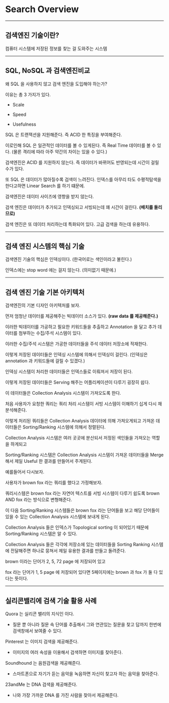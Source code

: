 # Search Overview 

***

## 검색엔진 기술이란? 

컴퓨터 시스템에 저장된 정보를 찾는 걸 도와주는 시스템

***

## SQL, NoSQL 과 검색엔진비교 

왜 SQL 을 사용하지 않고 검색 엔진을 도입해야 하는가? 

이유는 총 3 가지가 있다.

- Scale

- Speed

- Usefulness 

SQL 은 트랜잭션을 지원해준다. 즉 ACID 한 특징을 부여해준다. 

이로인해 SQL 은 일관적인 데이터를 볼 수 있게된다. 즉 Real Time 데이터를 볼 수 있다. (물론 격리에 따라 아주 약간의 차이는 있을 수 있다.)

검색엔진은 ACID 를 지원하지 않는다. 즉 데이터가 바뀌어도 반영되는데 시간이 걸릴 수가 있다. 

또 SQL 은 데이터가 많아질수록 검색이 느려진다. 인덱스를 아무리 타도 수평적탐색을 한다고하면 Linear Search 를 하기 떄문에. 

검색엔진은 데이터 사이즈에 영향을 받지 않는다. 

검색 엔진은 데이터가 추가되고 인덱싱되고 서빙되는데 꽤 시간이 걸린다. __(배치를 돌리므로)__

검색 엔진은 또 데이터 처리하는데 특화되어 있다. 고급 검색을 하는데 유용하다.



***

## 검색 엔진 시스템의 핵심 기술 

검색엔진 기술의 핵심은 인덱싱이다. (한국어로는 색인이라고 불린다.)

인덱스에는 stop word 에는 걸지 않는다. (의미없기 때문에.)

***

## 검색 엔진 기술 기본 아키텍처 

검색엔진의 기본 디자인 아키텍처를 보자. 

먼저 엄청난 데이터를 제공해주는 빅데이터 소스가 있다. __(raw data 를 제공해준다.)__

이러한 빅데이터를 가공하고 필요한 키워드들을 추출하고 Annotation 을 달고 추가 데이터를 첨부하는 수집/주석 시스템이 있다.

이러한 수집/주석 시스템은 가공한 데이터들을 주석 데이터 저장소에 적재한다. 

이렇게 저장된 데이터들은 인덱싱 시스템에 의해서 인덱싱이 걸린다. (인덱싱은 annotation 과 키워드들에 걸릴 수 있겠다.)

인덱싱 시스템이 처리한 데이터들은 인덱스들로 이뤄져서 저장이 된다. 

이렇게 저장된 데이터들은 Serving 해주는 어플리케이션이 다루기 굉장히 쉽다. 

이 데이터들은 Collection Analysis 시스템이 가져오도록 한다. 

처음 사용자가 요청한 쿼리는 쿼리 처리 시스템이 서빙 시스템이 이해하기 십게 다시 재분석해준다. 

이렇게 처리된 쿼리들은 Collection Analysis 데이터에 의해 가져오게되고 가져온 데이터들은 Sorting/Ranking 시스템에 의해서 정렬된다. 

Collection Analysis 시스템은 여러 곳곳에 분산되서 저정된 색인들을 가져오는 역할을 하게되고 

Sorting/Ranking 시스템은 Collection Analysis 시스템이 가져온 데이터들을 Merge 해서 제일 Useful 한 결과를 만들어서 주게된다. 

예를들어서 다시보자. 

사용자가 brown fox 라는 쿼리를 했다고 가정해보자. 

쿼리시스템은 brown fox 라는 자연어 텍스트를 서빙 시스템이 다루기 쉽도록 brown AND fox 라는 방식으로 변형해준다. 

이 다음 Sorting/Ranking 시스템들은 brown fox 라는 단어들을 보고 해당 단어들이 있을 수 있는 Collection Analysis 시스템에 보내게 된다. 

Collection Analysis 들은 인덱스가 Topological sorting 이 되어있기 때문에 Sorting/Ranking 시스템은 알 수 있다. 

Collection Analysis 들은 각각에 저장소에 있는 데이터들을 Sorting Ranking 시스템에 전달해주면 하나로 뭉쳐서 제일 유용한 결과를 만들고 돌려준다. 

brown 이라는 단어가 2, 5, 72 page 에 저장되어 있고 

fox 라는 단어가 1, 5 page 에 저장되어 있다면 5페이지에는 brown 과 fox 가 둘 다 있다는 뜻이다. 

***

## 실리콘밸리에 검색 기술 활용 사례 

Quora 는 실리콘 밸리의 지식인 이다. 

- 질문 뿐 아니라 질문 속 단어를 추출해서 그와 연관있는 질문을 찾고 답까지 한번에 검색창에서 보여줄 수 있다. 

Pinterest 는 이미지 검색을 제공해준다.

- 이미지의 여러 속성을 이용해서 검색하면 이미지를 찾아준다. 

Soundhound 는 음원검색을 제공해준다.

- 스마트폰으로 자기가 듣는 음악을 녹음하면 자신이 찾고자 하는 음악을 찾아준다. 

23andMe 는 DNA 검색을 제공해준다. 

- 나와 가장 가까운 DNA 를 가진 사람을 찾아서 제공해준다. 